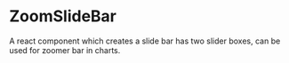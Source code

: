 # ZoomSlideBar
A react component which creates a slide bar has two slider boxes, can be used for zoomer bar in charts.
